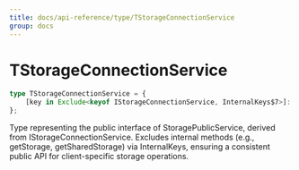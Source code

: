 ```yaml
---
title: docs/api-reference/type/TStorageConnectionService
group: docs
---
```


# TStorageConnectionService

```ts
type TStorageConnectionService = {
    [key in Exclude<keyof IStorageConnectionService, InternalKeys$7>]: unknown;
};
```

Type representing the public interface of StoragePublicService, derived from IStorageConnectionService.
Excludes internal methods (e.g., getStorage, getSharedStorage) via InternalKeys, ensuring a consistent public API for client-specific storage operations.
